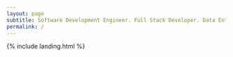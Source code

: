 ```yaml
---
layout: page
subtitle: Software Development Engineer. Full Stack Developer. Data Enthusiant.
permalink: /
---
```


{% include landing.html %}